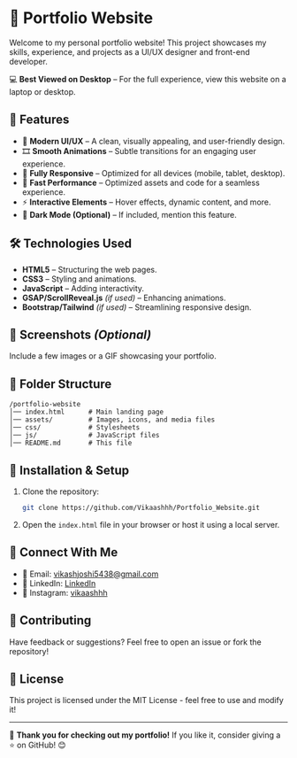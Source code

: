 # 🚀 Portfolio Website

Welcome to my personal portfolio website! This project showcases my skills, experience, and projects as a UI/UX designer and front-end developer.

💻 **Best Viewed on Desktop** – For the full experience, view this website on a laptop or desktop.

## 📌 Features

- 🎨 **Modern UI/UX** – A clean, visually appealing, and user-friendly design.
- 🎞️ **Smooth Animations** – Subtle transitions for an engaging user experience.
- 📱 **Fully Responsive** – Optimized for all devices (mobile, tablet, desktop).
- 🚀 **Fast Performance** – Optimized assets and code for a seamless experience.
- ⚡ **Interactive Elements** – Hover effects, dynamic content, and more.
- 🌙 **Dark Mode (Optional)** – If included, mention this feature.

## 🛠️ Technologies Used
- **HTML5** – Structuring the web pages.
- **CSS3** – Styling and animations.
- **JavaScript** – Adding interactivity.
- **GSAP/ScrollReveal.js** *(if used)* – Enhancing animations.
- **Bootstrap/Tailwind** *(if used)* – Streamlining responsive design.

## 📸 Screenshots *(Optional)*
Include a few images or a GIF showcasing your portfolio.

## 📂 Folder Structure
```
/portfolio-website
│── index.html      # Main landing page
│── assets/         # Images, icons, and media files
│── css/            # Stylesheets
│── js/             # JavaScript files
│── README.md       # This file
```

## 🚀 Installation & Setup
1. Clone the repository:
   ```sh
   git clone https://github.com/Vikaashhh/Portfolio_Website.git
   ```
2. Open the `index.html` file in your browser or host it using a local server.

## 📩 Connect With Me
- 📧 Email: vikashjoshi5438@gmail.com
- 🔗 LinkedIn: [LinkedIn](https://www.linkedin.com/in/itaintvi/)
- 📸 Instagram: [vikaashhh](https://www.instagram.com/vikaashhh/)

## 🤝 Contributing
Have feedback or suggestions? Feel free to open an issue or fork the repository!

## 📜 License
This project is licensed under the MIT License - feel free to use and modify it!

---
🎯 **Thank you for checking out my portfolio!** If you like it, consider giving a ⭐ on GitHub! 😊
